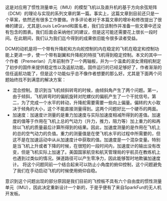 ﻿这是对应用了惯性测量单元（IMU）的模型飞机以及直升机的基于方向余弦矩阵（DCM）的理论与实现的系列文章的第一篇。事实上，这篇文章到目前还只是一个草案，依然还有很多工作要做。许多评论者对于本篇文章的增补和修改提出了很棒的建议，尤其是Louis LeGrand和匿名者，我们应该制作并准备一些文章中还没有包含的图表。我们后面会采纳他们的建议，但是这可能还需要花上很长一段时间。在此期间，我们认为我们迄今得到的成果依旧能令很多读者受益。

DCM的动机是将一个带有升降舵和方向舵控制的内在稳定的飞机在稳定和控制功能上更进一步，使一个带有副翼和升降舵的特技飞机得到稳定控制。本文的其中一个作者（Premerlan）几年前制作了一个两轴板，并为一个温柔的淑女滑翔机制定了初步的固件来提供稳定性以及返航功能。固件运行的已经足够好了，作者渐渐的信任返航功能了，但是这个功能似乎总不像作者想要的那么好。尤其是下面两个问题始终找不到满意的解决方案：

- 混合控制。意识到当飞机倾斜转弯的时候，由倾斜角产生了两个问题。第一，由于倾斜，飞机转弯时的偏航旋转对陀螺仪的偏航产生了一个干扰信号。第二，为了完成一个水平的转动，升降舵需要需要一些向上偏量。偏转的大小取决于倾角的大小，这个不能直接测量得到。这两个问题好比一个硬币的两面。
- 加速度：加速度计测量的是重力加速度与实际加速度相减所得到的差值。加速度的值等于作用在飞机上总的气动力（升力，推力，阻力等）加上重力的和再除以飞机的质量最后计算所得到的结果。因此，加速度测量的是作用在飞机上的总的空气动力的负值。重力的测量值是在使飞机水平的过程中所需要的，但这不是在加速运动中从从加速度计中获取的值。加速度是一个混杂变量。特别是当飞机上升或者下降的时候，在很短的一段时间内，加速度计的输出没有改变，但是飞机实际上加速了。美国国家航空和航天管理局的宇航员在教练机上也遇到过类似的情况。弹道路径可以产生零净力，因此能够暂时地欺骗加速度计。
将这个问题同前一个结合起来可以防止小角度的俯仰控制，这个问题避免了我们在手动启动飞机的时候使用俯仰自稳。

意识到这个问题出现的部分原因是我们目前的飞控板不具有六个自由度的惯性测量单元（IMU），因此决定重新设计一个新的，于是乎便有了来自SparkFun的无人机开发板。
